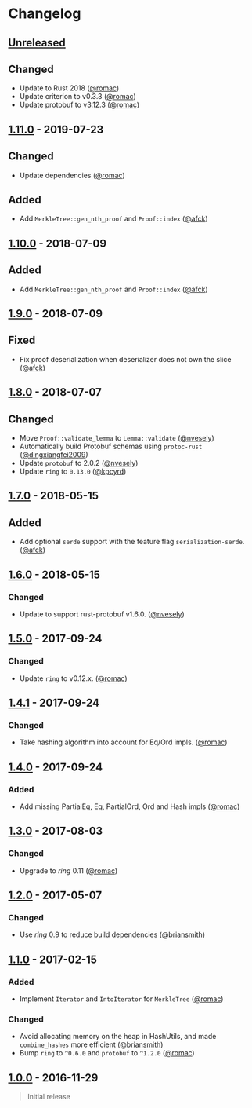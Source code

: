 
# Changelog

## [Unreleased](https://github.com/SpinResearch/merkle.rs/compare/1.11.0...master)

## Changed
- Update to Rust 2018 ([@romac](https://github.com/romac))
- Update criterion to v0.3.3 ([@romac](https://github.com/romac))
- Update protobuf to v3.12.3 ([@romac](https://github.com/romac))

## [1.11.0](https://github.com/SpinResearch/merkle.rs/compare/1.10.0...1.11.0) - 2019-07-23

## Changed
- Update dependencies ([@romac](https://github.com/romac))

## Added
- Add `MerkleTree::gen_nth_proof` and `Proof::index` ([@afck](https://github.com/afck))

## [1.10.0](https://github.com/SpinResearch/merkle.rs/compare/1.9.0...1.10.0) - 2018-07-09

## Added
- Add `MerkleTree::gen_nth_proof` and `Proof::index` ([@afck](https://github.com/afck))

## [1.9.0](https://github.com/SpinResearch/merkle.rs/compare/1.8.0...1.9.0) - 2018-07-09

## Fixed
- Fix proof deserialization when deserializer does not own the slice ([@afck](https://github.com/afck))

## [1.8.0](https://github.com/SpinResearch/merkle.rs/compare/1.7.0...1.8.0) - 2018-07-07

## Changed
- Move `Proof::validate_lemma` to `Lemma::validate` ([@nvesely](https://github.com/nvesely))
- Automatically build Protobuf schemas using `protoc-rust` ([@dingxiangfei2009](https://github.com/dingxiangfei2009))
- Update `protobuf` to 2.0.2 ([@nvesely](https://github.com/nvesely))
- Update `ring` to `0.13.0` ([@kpcyrd](https://github.com/kpcyrd))

## [1.7.0](https://github.com/SpinResearch/merkle.rs/compare/1.6.0...1.7.0) - 2018-05-15

## Added
- Add optional `serde` support with the feature flag `serialization-serde`. ([@afck](https://github.com/afck))

## [1.6.0](https://github.com/SpinResearch/merkle.rs/compare/1.5.0...1.6.0) - 2018-05-15

### Changed
- Update to support rust-protobuf v1.6.0. ([@nvesely](https://github.com/nvesely))

## [1.5.0](https://github.com/SpinResearch/merkle.rs/compare/1.4.1...1.5.0) - 2017-09-24

### Changed
- Update `ring` to v0.12.x. ([@romac](https://github.com/romac))

## [1.4.1](https://github.com/SpinResearch/merkle.rs/compare/1.4.0...1.4.1) - 2017-09-24

### Changed
- Take hashing algorithm into account for Eq/Ord impls. ([@romac](https://github.com/romac))

## [1.4.0](https://github.com/SpinResearch/merkle.rs/compare/1.3.0...1.4.0) - 2017-09-24

### Added
- Add missing PartialEq, Eq, PartialOrd, Ord and Hash impls ([@romac](https://github.com/romac))

## [1.3.0](https://github.com/SpinResearch/merkle.rs/compare/1.2.0...1.3.0) - 2017-08-03

### Changed
- Upgrade to *ring* 0.11 ([@romac](https://github.com/romac))

## [1.2.0](https://github.com/SpinResearch/merkle.rs/compare/1.1.0...1.2.0) - 2017-05-07

### Changed
- Use *ring* 0.9 to reduce build dependencies ([@briansmith](https://github.com/briansmith))

## [1.1.0](https://github.com/SpinResearch/merkle.rs/compare/1.0.0...1.1.0) - 2017-02-15

### Added
- Implement `Iterator` and `IntoIterator` for `MerkleTree` ([@romac](https://github.com/romac))

### Changed
- Avoid allocating memory on the heap in HashUtils, and made `combine_hashes` more efficient ([@briansmith](https://github.com/briansmith))
- Bump `ring` to `^0.6.0` and `protobuf` to `^1.2.0` ([@romac](https://github.com/romac))

## [1.0.0](https://github.com/SpinResearch/merkle.rs/releases/tag/1.0.0) - 2016-11-29

> Initial release

